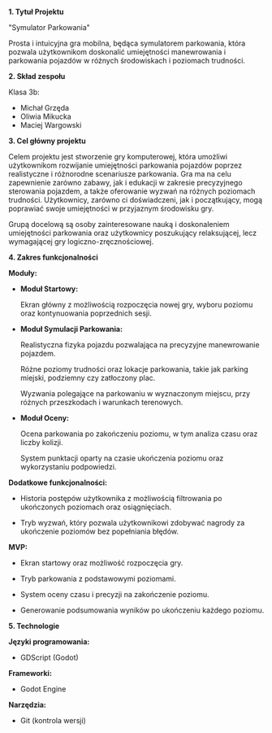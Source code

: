 **1. Tytuł Projektu** 

"Symulator Parkowania" 

Prosta i intuicyjna gra mobilna, będąca symulatorem parkowania, która pozwala użytkownikom doskonalić umiejętności manewrowania i parkowania pojazdów w różnych środowiskach i poziomach trudności. 

**2. Skład zespołu** 

Klasa 3b: 

- Michał Grzęda 
- Oliwia Mikucka 
- Maciej Wargowski 

**3. Cel główny projektu** 

Celem projektu jest stworzenie gry komputerowej, która umożliwi użytkownikom rozwijanie umiejętności parkowania pojazdów poprzez realistyczne i różnorodne scenariusze parkowania. Gra ma na celu zapewnienie zarówno zabawy, jak i edukacji w zakresie precyzyjnego sterowania pojazdem, a także oferowanie wyzwań na różnych poziomach trudności. Użytkownicy, zarówno ci doświadczeni, jak i początkujący, mogą poprawiać swoje umiejętności w przyjaznym środowisku gry. 

Grupą docelową są osoby zainteresowane nauką i doskonaleniem umiejętności parkowania oraz użytkownicy poszukujący relaksującej, lecz wymagającej gry logiczno-zręcznościowej. 

**4. Zakres funkcjonalności** 

**Moduły:** 

- **Moduł Startowy:** 

  Ekran główny z możliwością rozpoczęcia nowej gry, wyboru poziomu oraz kontynuowania poprzednich sesji. 

- **Moduł Symulacji Parkowania:** 

  Realistyczna fizyka pojazdu pozwalająca na precyzyjne manewrowanie pojazdem. 
   
  Różne poziomy trudności oraz lokacje parkowania, takie jak parking miejski, podziemny czy zatłoczony plac. 

  Wyzwania polegające na parkowaniu w wyznaczonym miejscu, przy różnych przeszkodach i warunkach terenowych. 

- **Moduł Oceny:** 

  Ocena parkowania po zakończeniu poziomu, w tym analiza czasu oraz liczby kolizji. 

  System punktacji oparty na czasie ukończenia poziomu oraz wykorzystaniu podpowiedzi. 


**Dodatkowe funkcjonalności:** 

- Historia postępów użytkownika z możliwością filtrowania po ukończonych poziomach oraz osiągnięciach. 

- Tryb wyzwań, który pozwala użytkownikowi zdobywać nagrody za ukończenie poziomów bez popełniania błędów. 


**MVP:** 

- Ekran startowy oraz możliwość rozpoczęcia gry. 

- Tryb parkowania z podstawowymi poziomami. 

- System oceny czasu i precyzji na zakończenie poziomu. 

- Generowanie podsumowania wyników po ukończeniu każdego poziomu. 

**5. Technologie** 

**Języki programowania:** 

- GDScript (Godot) 

**Frameworki:** 

- Godot Engine 

**Narzędzia:**  

- Git (kontrola wersji)